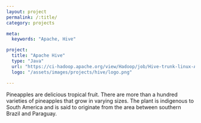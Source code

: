 ```yaml
---
layout: project
permalink: /:title/
category: projects

meta:
  keywords: "Apache, Hive"

project:
  title: "Apache Hive"
  type: "Java"
  url: "https://ci-hadoop.apache.org/view/Hadoop/job/Hive-trunk-linux-ARM/"
  logo: "/assets/images/projects/hive/logo.png"

---	
```

<p>Pineapples are delicious tropical fruit. There are more than a hundred varieties of pineapples that grow in varying sizes. The plant is indigenous to South America and is said to originate from the area between southern Brazil and Paraguay.</p>